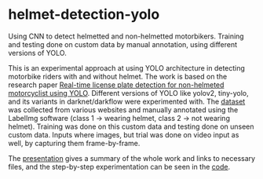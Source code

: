 # helmet-detection-yolo
Using CNN to detect helmetted and non-helmetted motorbikers. Training and testing done on custom data by manual annotation, using different versions of YOLO.

This is an experimental approach at using YOLO architecture in detecting motorbike riders with and without helmet. The work is based on the research paper [Real-time license plate detection for non-helmeted motorcyclist using YOLO](https://www.sciencedirect.com/science/article/pii/S2405959519304187). Different versions of YOLO like yolov2, tiny-yolo, and its variants in darknet/darkflow were experimented with.
The [dataset](https://github.com/naveena-as/helmet-detection-yolo/tree/main/labelled_data) was collected from various websites and manually annotated using the LabelImg software (class 1 -> wearing helmet, class 2 -> not wearing helmet). Training was done on this custom data and testing done on unseen custom data.
Inputs where images, but trial was done on video input as well, by capturing them frame-by-frame.

The [presentation](https://github.com/naveena-as/helmet-detection-yolo/blob/main/Presentation.pdf) gives a summary of the whole work and links to necessary files, and the step-by-step experimentation can be seen in the [code](https://github.com/naveena-as/helmet-detection-yolo/blob/main/YOLO_helmet_detection_code.ipynb).
